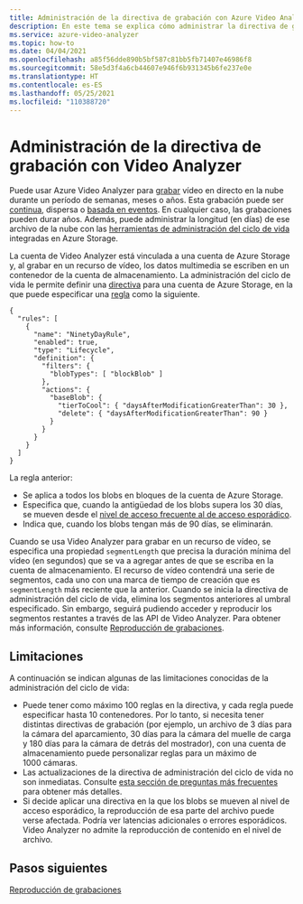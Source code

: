 ```yaml
---
title: Administración de la directiva de grabación con Azure Video Analyzer
description: En este tema se explica cómo administrar la directiva de grabación con Azure Video Analyzer.
ms.service: azure-video-analyzer
ms.topic: how-to
ms.date: 04/04/2021
ms.openlocfilehash: a85f56dde890b5bf587c81bb5fb71407e46986f8
ms.sourcegitcommit: 58e5d3f4a6cb44607e946f6b931345b6fe237e0e
ms.translationtype: HT
ms.contentlocale: es-ES
ms.lasthandoff: 05/25/2021
ms.locfileid: "110388720"
---
```

# <a name="manage-recording-policy-with-video-analyzer"></a>Administración de la directiva de grabación con Video Analyzer

Puede usar Azure Video Analyzer para [grabar](video-recording.md) vídeo en directo en la nube durante un período de semanas, meses o años. Esta grabación puede ser [continua](continuous-video-recording.md), dispersa o [basada en eventos](event-based-video-recording-concept.md). En cualquier caso, las grabaciones pueden durar años. Además, puede administrar la longitud (en días) de ese archivo de la nube con las [herramientas de administración del ciclo de vida](../../storage/blobs/storage-lifecycle-management-concepts.md?tabs=azure-portal) integradas en Azure Storage.  

La cuenta de Video Analyzer está vinculada a una cuenta de Azure Storage y, al grabar en un recurso de vídeo, los datos multimedia se escriben en un contenedor de la cuenta de almacenamiento. La administración del ciclo de vida le permite definir una [directiva](../../storage/blobs/storage-lifecycle-management-concepts.md?tabs=azure-portal#policy) para una cuenta de Azure Storage, en la que puede especificar una [regla](../../storage/blobs/storage-lifecycle-management-concepts.md?tabs=azure-portal#rules) como la siguiente.

```
{
  "rules": [
    {
      "name": "NinetyDayRule",
      "enabled": true,
      "type": "Lifecycle",
      "definition": {
        "filters": {
          "blobTypes": [ "blockBlob" ]
        },
        "actions": {
          "baseBlob": {
            "tierToCool": { "daysAfterModificationGreaterThan": 30 },
            "delete": { "daysAfterModificationGreaterThan": 90 }
          }
        }
      }
    }
  ]
}
```

La regla anterior:

* Se aplica a todos los blobs en bloques de la cuenta de Azure Storage.
* Especifica que, cuando la antigüedad de los blobs supera los 30 días, se mueven desde el [nivel de acceso frecuente al de acceso esporádico](../../storage/blobs/storage-blob-storage-tiers.md?tabs=azure-portal).
* Indica que, cuando los blobs tengan más de 90 días, se eliminarán.

Cuando se usa Video Analyzer para grabar en un recurso de vídeo, se especifica una propiedad `segmentLength` que precisa la duración mínima del vídeo (en segundos) que se va a agregar antes de que se escriba en la cuenta de almacenamiento. El recurso de vídeo contendrá una serie de segmentos, cada uno con una marca de tiempo de creación que es `segmentLength` más reciente que la anterior. Cuando se inicia la directiva de administración del ciclo de vida, elimina los segmentos anteriores al umbral especificado. Sin embargo, seguirá pudiendo acceder y reproducir los segmentos restantes a través de las API de Video Analyzer. Para obtener más información, consulte [Reproducción de grabaciones](playback-recordings-how-to.md). 

## <a name="limitations"></a>Limitaciones

A continuación se indican algunas de las limitaciones conocidas de la administración del ciclo de vida:

* Puede tener como máximo 100 reglas en la directiva, y cada regla puede especificar hasta 10 contenedores. Por lo tanto, si necesita tener distintas directivas de grabación (por ejemplo, un archivo de 3 días para la cámara del aparcamiento, 30 días para la cámara del muelle de carga y 180 días para la cámara de detrás del mostrador), con una cuenta de almacenamiento puede personalizar reglas para un máximo de 1000 cámaras.
* Las actualizaciones de la directiva de administración del ciclo de vida no son inmediatas. Consulte [esta sección de preguntas más frecuentes](../../storage/blobs/storage-lifecycle-management-concepts.md?tabs=azure-portal#faq) para obtener más detalles.
* Si decide aplicar una directiva en la que los blobs se mueven al nivel de acceso esporádico, la reproducción de esa parte del archivo puede verse afectada. Podría ver latencias adicionales o errores esporádicos. Video Analyzer no admite la reproducción de contenido en el nivel de archivo.

## <a name="next-steps"></a>Pasos siguientes

[Reproducción de grabaciones](playback-recordings-how-to.md)
